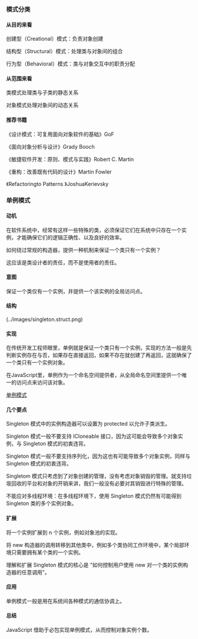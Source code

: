 ### 模式分类

#### 从目的来看

创建型（Creational）模式：负责对象创建

结构型（Structural）模式：处理类与对象间的组合

行为型（Behavioral）模式：类与对象交互中的职责分配

#### 从范围来看

类模式处理类与子类的静态关系

对象模式处理对象间的动态关系

#### 推荐书籍

《设计模式：可复用面向对象软件的基础》GoF

《面向对象分析与设计》Grady Booch

《敏捷软件开发：原则、模式与实践》Robert C. Martin

《重构：改善既有代码的设计》Martin Fowler

《Refactoringto Patterns 》JoshuaKerievsky

### 单例模式

#### 动机

在软件系统中，经常有这样一些特殊的类，必须保证它们在系统中只存在一个实例，才能确保它们的逻辑正确性、以及良好的效率。

如何绕过常规的构造器，提供一种机制来保证一个类只有一个实例？

这应该是类设计者的责任，而不是使用者的责任。

#### 意图

保证一个类仅有一个实例，并提供一个该实例的全局访问点。

#### 结构

(../images/singleton.struct.png)

#### 实现

在传统开发工程师眼里，单例就是保证一个类只有一个实例，实现的方法一般是先判断实例存在与否，如果存在直接返回，如果不存在就创建了再返回，这就确保了一个类只有一个实例对象。

在JavaScript里，单例作为一个命名空间提供者，从全局命名空间里提供一个唯一的访问点来访问该对象。

 <a href="./index.js" target="_blank">单例模式</a>

#### 几个要点

Singleton 模式中的实例构造器可以设置为 protected 以允许子类派生。

Singleton 模式一般不要支持 ICloneable 接口，因为这可能会导致多个对象实例，与 Singleton 模式的初衷违背。

Singleton 模式一般不要支持序列化，因为这也有可能导致多个对象实例，同样与 Singleton 模式的初衷违背。

Singletom 模式只考虑到了对象创建的管理，没有考虑对象销毁的管理。就支持垃圾回收的平台和对象的开销来讲，我们一般没有必要对其销毁进行特殊的管理。

不能应对多线程环境：在多线程环境下，使用 Singleton 模式仍然有可能得到 Singleton 类的多个实例对象。

#### 扩展

将一个实例扩展到 n 个实例，例如对象池的实现。

将 new 构造器的调用转移到其他类中，例如多个类协同工作环境中，某个局部环境只需要拥有某个类的一个实例。

理解和扩展 Singleton 模式的核心是 "如何控制用户使用 new 对一个类的实例构造器的任意调用"。

#### 应用

单例模式一般是用在系统间各种模式的通信协调上。

#### 总结

JavaScript 借助于必包实现单例模式，从而控制对象实例个数。


